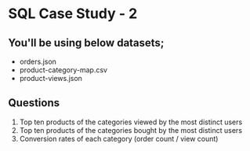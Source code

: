 # SQL Case Study - 2

## You'll be using below datasets;
- orders.json
- product-category-map.csv
- product-views.json

## Questions
1.	Top ten products of the categories viewed by the most distinct users
2.	Top ten products of the categories bought by the most distinct users 
3.	Conversion rates of each category (order count / view count)
